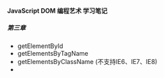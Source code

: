 #### JavaScript DOM 编程艺术 学习笔记

##### 第三章
- getElementById
- getElementsByTagName
- getElementsByClassName (不支持IE6、IE7、IE8)
- 
